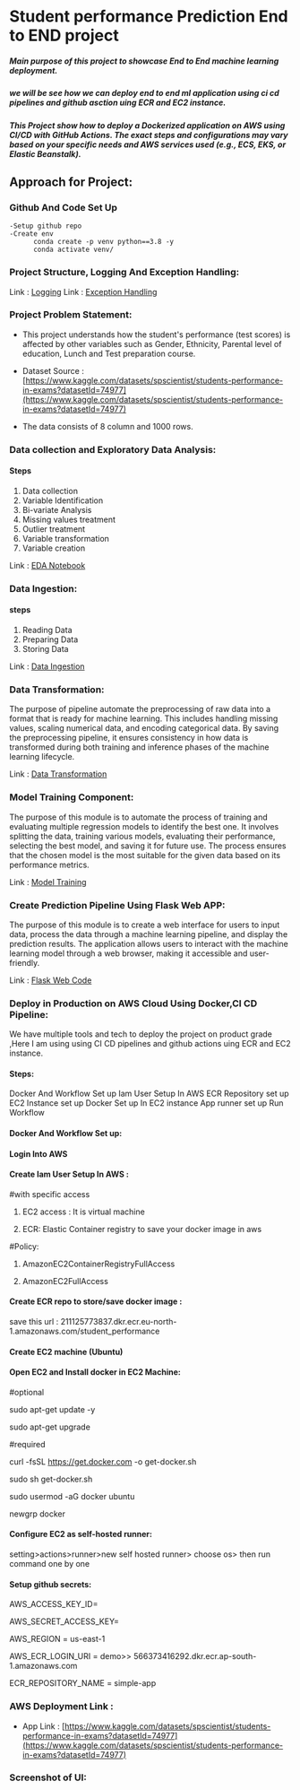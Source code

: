 # Student performance Prediction End to END project 

##### Main purpose of this project to showcase End to End machine learning deployment.
##### we will be see how we can deploy end to end ml application using ci cd pipelines and github asction uing ECR and EC2 instance.
##### This Project show how to deploy a Dockerized application on AWS using CI/CD with GitHub Actions. The exact steps and configurations may vary based on your specific needs and AWS services used (e.g., ECS, EKS, or Elastic Beanstalk).


## Approach for Project:

### Github And Code Set Up
    -Setup github repo 
    -Create env 
          conda create -p venv python==3.8 -y
          conda activate venv/


### Project Structure, Logging And Exception Handling:

Link : [Logging](./src/logger.py)
Link : [Exception Handling](./src/exception.py)


### Project Problem Statement:

- This project understands how the student's performance (test scores) is affected by other       variables such as Gender, Ethnicity, Parental level of education, Lunch and Test preparation course.
    
- Dataset Source :
[https://www.kaggle.com/datasets/spscientist/students-performance-in-exams?datasetId=74977](https://www.kaggle.com/datasets/spscientist/students-performance-in-exams?datasetId=74977)

- The data consists of 8 column and 1000 rows.



### Data collection and Exploratory Data Analysis:

#### Steps
1. Data collection
2. Variable Identification 
3. Bi-variate Analysis
4. Missing values treatment
5. Outlier treatment
6. Variable transformation
7. Variable creation

Link : [EDA Notebook](./notebook/Basic_EDA.ipynb)


### Data Ingestion:

#### steps
1. Reading Data
2. Preparing Data
3. Storing Data

Link : [Data Ingestion](./src/components/data_ingestion.py)


### Data Transformation:

The purpose of pipeline automate the preprocessing of raw data into a format that is ready for machine learning. This includes handling missing values, scaling numerical data, and encoding categorical data. By saving the preprocessing pipeline, it ensures consistency in how data is transformed during both training and inference phases of the machine learning lifecycle.

Link : [Data Transformation](./src/components/data_transformation.py)


### Model Training Component:

The purpose of this module is to automate the process of training and evaluating multiple regression models to identify the best one. It involves splitting the data, training various models, evaluating their performance, selecting the best model, and saving it for future use. The process ensures that the chosen model is the most suitable for the given data based on its performance metrics.

Link : [Model Training](./src/components/model_trainer.py)


### Create Prediction Pipeline Using Flask Web APP:

The purpose of this module is to create a web interface for users to input data, process the data through a machine learning pipeline, and display the prediction results. The application allows users to interact with the machine learning model through a web browser, making it accessible and user-friendly.

Link : [Flask Web Code](./app.py)


### Deploy in Production on AWS Cloud Using Docker,CI CD Pipeline:

We have multiple tools and tech to deploy the project on product grade ,Here I am using using CI CD pipelines and github actions uing ECR and EC2 instance.

#### Steps:
Docker And Workflow Set up
Iam User Setup In AWS
ECR Repository set up
EC2 Instance set up
Docker Set up In EC2 instance
App runner set up
Run Workflow

#### Docker And Workflow Set up:



#### Login Into AWS
#### Create Iam User Setup In AWS :

#with specific access

1. EC2 access : It is virtual machine

2. ECR: Elastic Container registry to save your docker image in aws

#Policy:

1. AmazonEC2ContainerRegistryFullAccess

2. AmazonEC2FullAccess


#### Create ECR repo to store/save docker image :

save this url : 211125773837.dkr.ecr.eu-north-1.amazonaws.com/student_performance

#### Create EC2 machine (Ubuntu)
#### Open EC2 and Install docker in EC2 Machine:

#optional

sudo apt-get update -y

sudo apt-get upgrade

#required

curl -fsSL https://get.docker.com -o get-docker.sh

sudo sh get-docker.sh

sudo usermod -aG docker ubuntu

newgrp docker

#### Configure EC2 as self-hosted runner:

setting>actions>runner>new self hosted runner> choose os> then run command one by one


#### Setup github secrets:

AWS_ACCESS_KEY_ID=

AWS_SECRET_ACCESS_KEY=

AWS_REGION = us-east-1

AWS_ECR_LOGIN_URI = demo>>  566373416292.dkr.ecr.ap-south-1.amazonaws.com

ECR_REPOSITORY_NAME = simple-app






      





### AWS Deployment Link :

- App Link :
[https://www.kaggle.com/datasets/spscientist/students-performance-in-exams?datasetId=74977](https://www.kaggle.com/datasets/spscientist/students-performance-in-exams?datasetId=74977)


### Screenshot of UI: